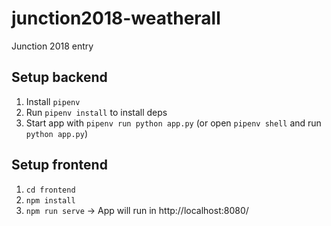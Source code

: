 # junction2018-weatherall

Junction 2018 entry

## Setup backend

1. Install `pipenv`
2. Run `pipenv install` to install deps
3. Start app with `pipenv run python app.py` (or open `pipenv shell` and run `python app.py`)

## Setup frontend

1. `cd frontend`
2. `npm install`
3. `npm run serve` -> App will run in http://localhost:8080/
